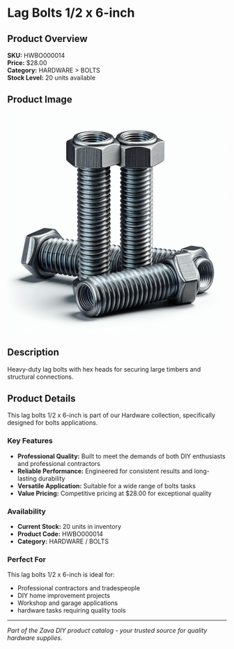 # Lag Bolts 1/2 x 6-inch

## Product Overview

**SKU:** HWBO000014  
**Price:** $28.00  
**Category:** HARDWARE > BOLTS  
**Stock Level:** 20 units available  

## Product Image

![Lag Bolts 1/2 x 6-inch](https://raw.githubusercontent.com/microsoft/ai-tour-26-zava-diy-dataset-plus-mcp/refs/heads/main/images/hardware_bolts_lag_bolts_12_x_6_inch_20250620_195752.png)

## Description

Heavy-duty lag bolts with hex heads for securing large timbers and structural connections.

## Product Details

This lag bolts 1/2 x 6-inch is part of our Hardware collection, specifically designed for bolts applications. 

### Key Features

- **Professional Quality:** Built to meet the demands of both DIY enthusiasts and professional contractors
- **Reliable Performance:** Engineered for consistent results and long-lasting durability
- **Versatile Application:** Suitable for a wide range of bolts tasks
- **Value Pricing:** Competitive pricing at $28.00 for exceptional quality

### Availability

- **Current Stock:** 20 units in inventory
- **Product Code:** HWBO000014
- **Category:** HARDWARE / BOLTS

### Perfect For

This lag bolts 1/2 x 6-inch is ideal for:
- Professional contractors and tradespeople
- DIY home improvement projects  
- Workshop and garage applications
- hardware tasks requiring quality tools

---

*Part of the Zava DIY product catalog - your trusted source for quality hardware supplies.*
